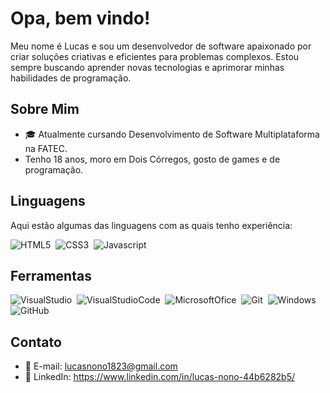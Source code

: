 # Opa, bem vindo! 

Meu nome é Lucas e sou um desenvolvedor de software apaixonado por criar soluções criativas e eficientes para problemas complexos. Estou sempre buscando aprender novas tecnologias e aprimorar minhas habilidades de programação.

## Sobre Mim

- 🎓 Atualmente cursando Desenvolvimento de Software Multiplataforma na FATEC.
- Tenho 18 anos, moro em Dois Córregos, gosto de games e de programação.

## Linguagens

Aqui estão algumas das linguagens com as quais tenho experiência:

![HTML5](https://img.shields.io/badge/HTML5-E34F26?style=for-the-badge&logo=html5&logoColor=white)&nbsp;
![CSS3](https://img.shields.io/badge/CSS3-1572B6?style=for-the-badge&logo=css3&logoColor=white)&nbsp;
![Javascript](https://img.shields.io/badge/JavaScript-323330?style=for-the-badge&logo=javascript&logoColor=F7DF1E)&nbsp;

## Ferramentas
![VisualStudio](https://img.shields.io/badge/Visual_Studio-5C2D91?style=for-the-badge&logo=visual%20studio&logoColor=white)&nbsp;
![VisualStudioCode](https://img.shields.io/badge/Visual_Studio_Code-0078D4?style=for-the-badge&logo=visual%20studio%20code&logoColor=white)&nbsp;
![MicrosoftOfice](https://img.shields.io/badge/Microsoft_Office-D83B01?style=for-the-badge&logo=microsoft-office&logoColor=white)&nbsp;
![Git](https://img.shields.io/badge/GIT-E44C30?style=for-the-badge&logo=git&logoColor=white)&nbsp;
![Windows](https://img.shields.io/badge/Windows-0078D6?style=for-the-badge&logo=windows&logoColor=white)&nbsp;
![GitHub](https://img.shields.io/badge/GitHub-100000?style=for-the-badge&logo=github&logoColor=white)&nbsp;

## Contato

- 📧 E-mail: lucasnono1823@gmail.com
- 💼 LinkedIn: https://www.linkedin.com/in/lucas-nono-44b6282b5/


